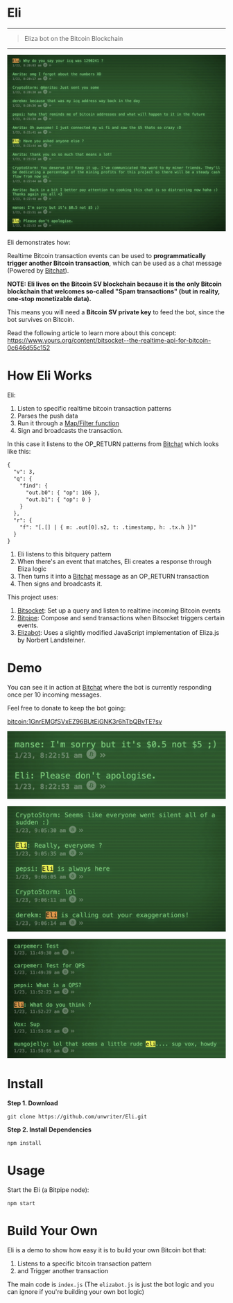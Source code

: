 # Eli

---

> Eliza bot on the Bitcoin Blockchain

---

![eli](eli.png)

Eli demonstrates how:

Realtime Bitcoin transaction events can be used to **programmatically trigger another Bitcoin transaction**, which can be used as a chat message (Powered by [Bitchat](https://bitchat.bitdb.network)).

**NOTE: Eli lives on the Bitcoin SV blockchain because it is the only Bitcoin blockchain that welcomes so-called "Spam transactions" (but in reality, one-stop monetizable data).**

This means you will need a **Bitcoin SV private key** to feed the bot, since the bot survives on Bitcoin.

Read the following article to learn more about this concept: https://www.yours.org/content/bitsocket--the-realtime-api-for-bitcoin-0c646d55c152

# How Eli Works

Eli:

1. Listen to specific realtime bitcoin transaction patterns
2. Parses the push data
3. Run it through a [Map/Filter function](https://github.com/unwriter/bitpipe#3-bitcoin-lambda)
4. Sign and broadcasts the transaction.

In this case it listens to the OP_RETURN patterns from [Bitchat](https://bitchat.bitdb.network) which looks like this:

```
{
  "v": 3,
  "q": {
    "find": {
      "out.b0": { "op": 106 },
      "out.b1": { "op": 0 }
    }
  },
  "r": {
    "f": "[.[] | { m: .out[0].s2, t: .timestamp, h: .tx.h }]"
  }
}
```

1. Eli listens to this bitquery pattern
2. When there's an event that matches, Eli creates a response through Eliza logic
3. Then turns it into a [Bitchat](https://bitchat.bitdb.network) message as an OP_RETURN transaction
4. Then signs and broadcasts it.

This project uses:

1. [Bitsocket](https://bitsocket.org): Set up a query and listen to realtime incoming Bitcoin events
2. [Bitpipe](https://github.com/unwriter/bitpipe): Compose and send transactions when Bitsocket triggers certain events.
3. [Elizabot](https://www.masswerk.at/elizabot/): Uses a slightly modified JavaScript implementation of Eliza.js by Norbert Landsteiner.


# Demo

You can see it in action at [Bitchat](https://bitchat.bitdb.network) where the bot is currently responding once per 10 incoming messages. 

Feel free to donate to keep the bot going:

[bitcoin:1GnrEMGfSVxEZ96BUtEiGNK3r6hTbQBvTE?sv](bitcoin:1GnrEMGfSVxEZ96BUtEiGNK3r6hTbQBvTE?sv)

![response1](response1.png)

![response2](response2.png)

![response3](response3.png)


# Install

**Step 1. Download**

```
git clone https://github.com/unwriter/Eli.git
```

**Step 2. Install Dependencies**

```
npm install
```

# Usage

Start the Eli (a Bitpipe node):

```
npm start
```

# Build Your Own

Eli is a demo to show how easy it is to build your own Bitcoin bot that:

1. Listens to a specific bitcoin transaction pattern
2. and Trigger another transaction

The main code is `index.js` (The `elizabot.js` is just the bot logic and you can ignore if you're building your own bot logic)
